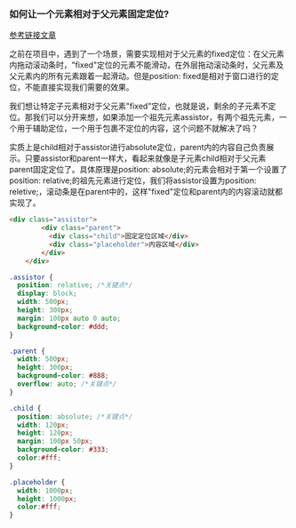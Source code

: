 ### 如何让一个元素相对于父元素固定定位?

[参考链接文章](https://blog.csdn.net/weixin_41829196/article/details/121857401)

之前在项目中，遇到了一个场景，需要实现相对于父元素的fixed定位：在父元素内拖动滚动条时，"fixed"定位的元素不能滑动，在外层拖动滚动条时，父元素及父元素内的所有元素跟着一起滑动。但是position: fixed是相对于窗口进行的定位，不能直接实现我们需要的效果。

我们想让特定子元素相对于父元素"fixed"定位，也就是说，剩余的子元素不定位。那我们可以分开来想，如果添加一个祖先元素assistor，有两个祖先元素，一个用于辅助定位，一个用于包裹不定位的内容，这个问题不就解决了吗？

实质上是child相对于assistor进行absolute定位，parent内的内容自己负责展示。只要assistor和parent一样大，看起来就像是子元素child相对于父元素parent固定定位了。具体原理是position: absolute;的元素会相对于第一个设置了position: relative;的祖先元素进行定位，我们将assistor设置为position: reletive;，滚动条是在parent中的，这样"fixed"定位和parent内的内容滚动就都实现了。

```html
<div class="assistor">
        <div class="parent">
          <div class="child">固定定位区域</div>
          <div class="placeholder">内容区域</div>
        </div>
    </div>
```

```css
.assistor {
  position: relative; /*关键点*/
  display: block;
  width: 500px;
  height: 300px;
  margin: 100px auto 0 auto;
  background-color: #ddd;
}

.parent {
  width: 500px;
  height: 300px;
  background-color: #888;
  overflow: auto; /*关键点*/
}

.child {
  position: absolute; /*关键点*/
  width: 120px;
  height: 120px;
  margin: 100px 50px;
  background-color: #333;
  color:#fff;
}

.placeholder {
  width: 1000px;
  height: 1000px;
  color:#fff;
}
```

